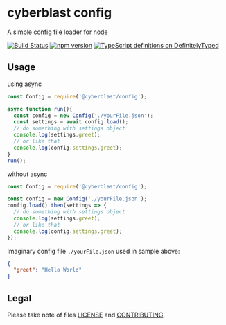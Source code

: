 # cyberblast config

A simple config file loader for node

[![Build Status](https://travis-ci.org/cyberblast/config.svg?branch=dev)](https://travis-ci.org/cyberblast/config)
[![npm version](https://badge.fury.io/js/%40cyberblast%2Fconfig.svg)](https://badge.fury.io/js/%40cyberblast%2Fconfig)
[![TypeScript definitions on DefinitelyTyped](https://definitelytyped.org/badges/standard-flat.svg)](https://www.npmjs.com/package/@types/cyberblast__config)

## Usage

using async
```js
const Config = require('@cyberblast/config');

async function run(){
  const config = new Config('./yourFile.json');
  const settings = await config.load();
  // do something with settings object
  console.log(settings.greet);
  // or like that
  console.log(config.settings.greet);
}
run();
```

without async
```js
const Config = require('@cyberblast/config');

const config = new Config('./yourFile.json');
config.load().then(settings => {
  // do something with settings object
  console.log(settings.greet);
  // or like that
  console.log(config.settings.greet);
});
```

Imaginary config file `./yourFile.json` used in sample above:
```json
{
  "greet": "Hello World"
}
```

## Legal

Please take note of files [LICENSE](https://raw.githubusercontent.com/cyberblast/config/master/LICENSE) and [CONTRIBUTING](https://raw.githubusercontent.com/cyberblast/config/master/CONTRIBUTING).
